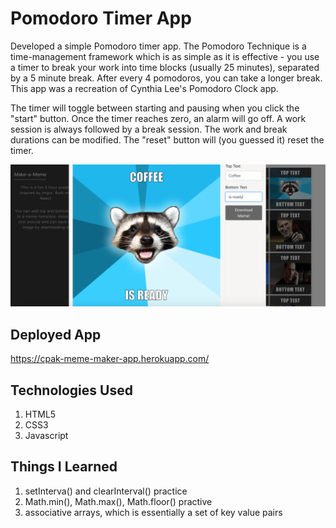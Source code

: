 # Pomodoro Timer App

Developed a simple Pomodoro timer app. The Pomodoro Technique is a time-management framework which is as simple as it is effective - you use a timer to break your work into time blocks (usually 25 minutes), separated by a 5 minute break. After every 4 pomodoros, you can take a longer break. This app was a recreation of Cynthia Lee's Pomodoro Clock app. 

The timer will toggle between starting and pausing when you click the "start" button. Once the timer reaches zero, an alarm will go off. A work session is always followed by a break session. The work and break durations can be modified.
The "reset" button will (you guessed it) reset the timer.

![alt text](https://github.com/cpak125/Meme_Maker_App/blob/master/public/images/screenshot.png)

## Deployed App
https://cpak-meme-maker-app.herokuapp.com/

## Technologies Used
1. HTML5
2. CSS3
3. Javascript

## Things I Learned
1. setInterva() and clearInterval() practice
2. Math.min(), Math.max(), Math.floor() practive
3. associative arrays, which is essentially a set of key value pairs